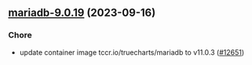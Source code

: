 

## [mariadb-9.0.19](https://github.com/truecharts/charts/compare/mariadb-9.0.18...mariadb-9.0.19) (2023-09-16)

### Chore

- update container image tccr.io/truecharts/mariadb to v11.0.3 ([#12651](https://github.com/truecharts/charts/issues/12651))
  
  